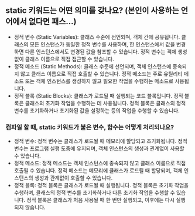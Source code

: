 ## static 키워드는 어떤 의미를 갖나요? (본인이 사용하는 언어에서 없다면 패스...)
- 정적 변수 (Static Variables): 클래스 수준에 선언되며, 객체 간에 공유됩니다. 클래스의 모든 인스턴스가 동일한 정적 변수를 사용하며, 한 인스턴스에서 값을 변경하면 다른 인스턴스에서도 변경된 값을 참조할 수 있습니다. 정적 변수는 객체 생성 없이 클래스 이름으로 직접 접근할 수 있습니다.
- 정적 메소드 (Static Methods): 클래스 수준에 선언되며, 객체 인스턴스에 종속되지 않고 클래스 이름으로 직접 호출할 수 있습니다. 정적 메소드는 주로 유틸리티 메소드 또는 객체 인스턴스를 생성하지 않고 필요한 작업을 수행하는 메소드로 사용됩니다.
- 정적 블록 (Static Blocks): 클래스가 로드될 때 실행되는 코드 블록입니다. 정적 블록은 클래스의 초기화 작업을 수행하는 데 사용됩니다. 정적 블록은 클래스의 정적 변수를 초기화하거나 초기화된 값을 설정하는 등의 작업을 수행할 수 있습니다.

### 컴파일 할 때, static 키워드가 붙은 변수, 함수는 어떻게 처리되나요?
- 정적 변수: 정적 변수는 클래스가 로드될 때 메모리에 할당되고 초기화됩니다. 정적 변수는 프로그램 실행 도중에 유지되며, 객체 인스턴스의 생성과 관계없이 사용할 수 있습니다.
- 정적 메소드: 정적 메소드는 객체 인스턴스에 종속되지 않고 클래스 이름으로 직접 호출될 수 있습니다. 정적 메소드는 메모리에 클래스가 로드될 때 할당되며, 객체 인스턴스의 생성과 관계없이 호출할 수 있습니다.
- 정적 블록: 정적 블록은 클래스가 로드될 때 실행됩니다. 정적 블록은 초기화 작업을 수행하며, 클래스의 정적 변수를 초기화하거나 다른 초기화 작업을 수행할 수 있습니다. 정적 블록은 클래스가 처음 사용될 때 한 번만 실행되고, 이후에는 다시 실행되지 않습니다.
